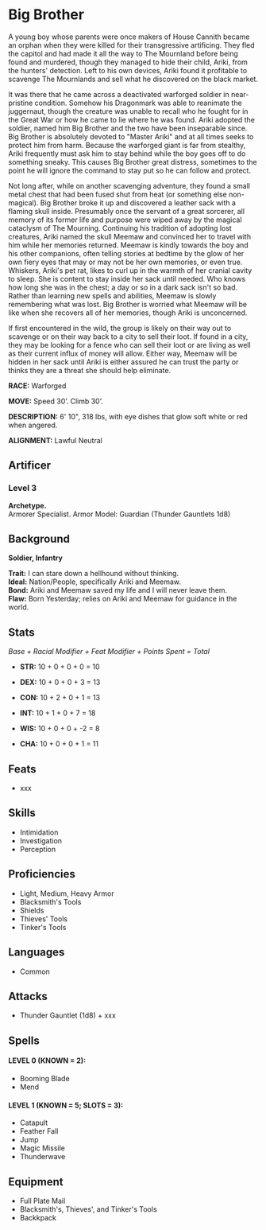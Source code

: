 # Big Brother 

A young boy whose parents were once makers of House Cannith became an orphan when they were killed for their transgressive artificing. They fled the capitol and had made it all the way to The Mournland before being found and murdered, though they managed to hide their child, Ariki, from the hunters' detection. Left to his own devices, Ariki found it profitable to scavenge The Mournlands and sell what he discovered on the black market.

It was there that he came across a deactivated warforged soldier in near-pristine condition. Somehow his Dragonmark was able to reanimate the juggernaut, though the creature was unable to recall who he fought for in the Great War or how he came to lie where he was found. Ariki adopted the soldier, named him Big Brother and the two have been inseparable since. Big Brother is absolutely devoted to "Master Ariki" and at all times seeks to protect him from harm. Because the warforged giant is far from stealthy, Ariki frequently must ask him to stay behind while the boy goes off to do something sneaky. This causes Big Brother great distress, sometimes to the point he will ignore the command to stay put so he can follow and protect.

Not long after, while on another scavenging adventure, they found a small metal chest that had been fused shut from heat (or something else non-magical). Big Brother broke it up and discovered a leather sack with a flaming skull inside. Presumably once the servant of a great sorcerer, all memory of its former life and purpose were wiped away by the magical cataclysm of The Mourning. Continuing his tradition of adopting lost creatures, Ariki named the skull Meemaw and convinced her to travel with him while her memories returned. Meemaw is kindly towards the boy and his other companions, often telling stories at bedtime by the glow of her own fiery eyes that may or may not be her own memories, or even true. Whiskers, Ariki's pet rat, likes to curl up in the warmth of her cranial cavity to sleep. She is content to stay inside her sack until needed. Who knows how long she was in the chest; a day or so in a dark sack isn't so bad. Rather than learning new spells and abilities, Meemaw is slowly remembering what was lost. Big Brother is worried what Meemaw will be like when she recovers all of her memories, though Ariki is unconcerned.

If first encountered in the wild, the group is likely on their way out to scavenge or on their way back to a city to sell their loot. If found in a city, they may be looking for a fence who can sell their loot or are living as well as their current influx of money will allow. Either way, Meemaw will be hidden in her sack until Ariki is either assured he can trust the party or thinks they are a threat she should help eliminate.

**RACE:** Warforged

**MOVE:** Speed 30’. Climb 30’.

**DESCRIPTION:** 6' 10", 318 lbs, with eye dishes that glow soft white or red when angered.

**ALIGNMENT:** Lawful Neutral

## Artificer

### Level 3
**Archetype.** \
Armorer Specialist. Armor Model: Guardian (Thunder Gauntlets 1d8)

## Background

**Soldier, Infantry**

**Trait:** I can stare down a hellhound without thinking. \
**Ideal:** Nation/People, specifically Ariki and Meemaw. \
**Bond:** Ariki and Meemaw saved my life and I will never leave them. \
**Flaw:** Born Yesterday; relies on Ariki and Meemaw for guidance in the world.

## Stats

*Base + Racial Modifier + Feat Modifier + Points Spent = Total*

* **STR:** 10 + 0 + 0 + 0 = 10

* **DEX:** 10 + 0 + 0 + 3 = 13

* **CON:** 10 + 2 + 0 + 1 = 13

* **INT:** 10 + 1 + 0 + 7 = 18

* **WIS:** 10 + 0 + 0 + -2 = 8

* **CHA:** 10 + 0 + 0 + 1 = 11

## Feats
* xxx

## Skills
* Intimidation
* Investigation
* Perception

## Proficiencies
* Light, Medium, Heavy Armor
* Blacksmith's Tools
* Shields
* Thieves' Tools
* Tinker's Tools

## Languages
* Common

## Attacks
* Thunder Gauntlet (1d8) + xxx

## Spells
#### LEVEL 0 (KNOWN = 2):
* Booming Blade
* Mend

#### LEVEL 1 (KNOWN = 5; SLOTS = 3):
* Catapult
* Feather Fall
* Jump
* Magic Missile
* Thunderwave

## Equipment
* Full Plate Mail
* Blacksmith's, Thieves', and Tinker's Tools
* Backkpack
